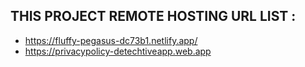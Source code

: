 

  ## THIS PROJECT REMOTE HOSTING URL LIST : 
  
  - https://fluffy-pegasus-dc73b1.netlify.app/
  - https://privacypolicy-detechtiveapp.web.app
